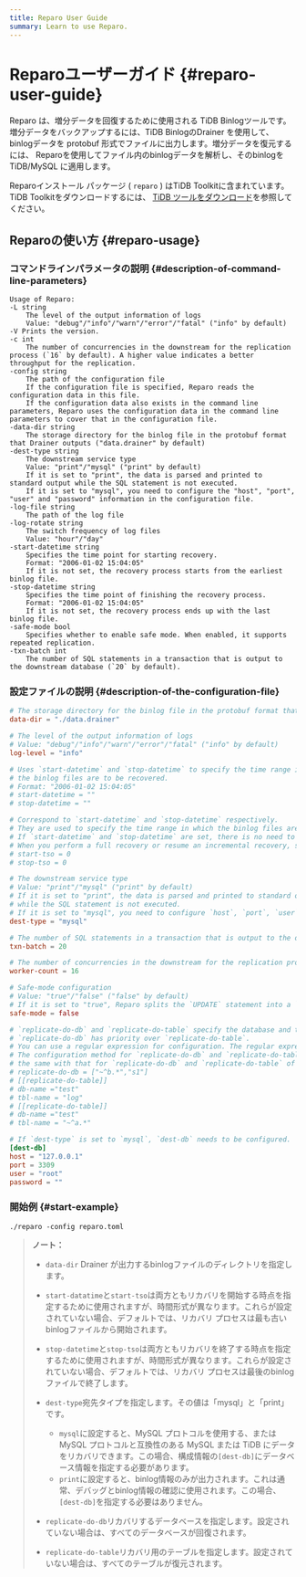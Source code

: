 ```yaml
---
title: Reparo User Guide
summary: Learn to use Reparo.
---
```


# Reparoユーザーガイド {#reparo-user-guide}

Reparo は、増分データを回復するために使用される TiDB Binlogツールです。増分データをバックアップするには、TiDB BinlogのDrainer を使用して、 binlogデータを protobuf 形式でファイルに出力します。増分データを復元するには、 Reparoを使用してファイル内のbinlogデータを解析し、そのbinlogをTiDB/MySQL に適用します。

Reparoインストール パッケージ ( `reparo` ) はTiDB Toolkitに含まれています。 TiDB Toolkitをダウンロードするには、 [TiDB ツールをダウンロード](/download-ecosystem-tools.md)を参照してください。

## Reparoの使い方 {#reparo-usage}

### コマンドラインパラメータの説明 {#description-of-command-line-parameters}

```
Usage of Reparo:
-L string
    The level of the output information of logs
    Value: "debug"/"info"/"warn"/"error"/"fatal" ("info" by default)
-V Prints the version.
-c int
    The number of concurrencies in the downstream for the replication process (`16` by default). A higher value indicates a better throughput for the replication.
-config string
    The path of the configuration file
    If the configuration file is specified, Reparo reads the configuration data in this file.
    If the configuration data also exists in the command line parameters, Reparo uses the configuration data in the command line parameters to cover that in the configuration file.
-data-dir string
    The storage directory for the binlog file in the protobuf format that Drainer outputs ("data.drainer" by default)
-dest-type string
    The downstream service type
    Value: "print"/"mysql" ("print" by default)
    If it is set to "print", the data is parsed and printed to standard output while the SQL statement is not executed.
    If it is set to "mysql", you need to configure the "host", "port", "user" and "password" information in the configuration file.
-log-file string
    The path of the log file
-log-rotate string
    The switch frequency of log files
    Value: "hour"/"day"
-start-datetime string
    Specifies the time point for starting recovery.
    Format: "2006-01-02 15:04:05"
    If it is not set, the recovery process starts from the earliest binlog file.
-stop-datetime string
    Specifies the time point of finishing the recovery process.
    Format: "2006-01-02 15:04:05"
    If it is not set, the recovery process ends up with the last binlog file.
-safe-mode bool
    Specifies whether to enable safe mode. When enabled, it supports repeated replication.
-txn-batch int
    The number of SQL statements in a transaction that is output to the downstream database (`20` by default).
```

### 設定ファイルの説明 {#description-of-the-configuration-file}

```toml
# The storage directory for the binlog file in the protobuf format that Drainer outputs
data-dir = "./data.drainer"

# The level of the output information of logs
# Value: "debug"/"info"/"warn"/"error"/"fatal" ("info" by default)
log-level = "info"

# Uses `start-datetime` and `stop-datetime` to specify the time range in which
# the binlog files are to be recovered.
# Format: "2006-01-02 15:04:05"
# start-datetime = ""
# stop-datetime = ""

# Correspond to `start-datetime` and `stop-datetime` respectively.
# They are used to specify the time range in which the binlog files are to be recovered.
# If `start-datetime` and `stop-datetime` are set, there is no need to set `start-tso` and `stop-tso`.
# When you perform a full recovery or resume an incremental recovery, set start-tso to tso + 1 or stop-tso + 1, respectively.
# start-tso = 0
# stop-tso = 0

# The downstream service type
# Value: "print"/"mysql" ("print" by default)
# If it is set to "print", the data is parsed and printed to standard output
# while the SQL statement is not executed.
# If it is set to "mysql", you need to configure `host`, `port`, `user` and `password` in [dest-db].
dest-type = "mysql"

# The number of SQL statements in a transaction that is output to the downstream database (`20` by default).
txn-batch = 20

# The number of concurrencies in the downstream for the replication process (`16` by default). A higher value indicates a better throughput for the replication.
worker-count = 16

# Safe-mode configuration
# Value: "true"/"false" ("false" by default)
# If it is set to "true", Reparo splits the `UPDATE` statement into a `DELETE` statement plus a `REPLACE` statement.
safe-mode = false

# `replicate-do-db` and `replicate-do-table` specify the database and table to be recovered.
# `replicate-do-db` has priority over `replicate-do-table`.
# You can use a regular expression for configuration. The regular expression should start with "~".
# The configuration method for `replicate-do-db` and `replicate-do-table` is
# the same with that for `replicate-do-db` and `replicate-do-table` of Drainer.
# replicate-do-db = ["~^b.*","s1"]
# [[replicate-do-table]]
# db-name ="test"
# tbl-name = "log"
# [[replicate-do-table]]
# db-name ="test"
# tbl-name = "~^a.*"

# If `dest-type` is set to `mysql`, `dest-db` needs to be configured.
[dest-db]
host = "127.0.0.1"
port = 3309
user = "root"
password = ""
```

### 開始例 {#start-example}

```
./reparo -config reparo.toml
```

> **ノート：**
>
> -   `data-dir` Drainer が出力するbinlogファイルのディレクトリを指定します。
> -   `start-datatime`と`start-tso`は両方ともリカバリを開始する時点を指定するために使用されますが、時間形式が異なります。これらが設定されていない場合、デフォルトでは、リカバリ プロセスは最も古いbinlogファイルから開始されます。
> -   `stop-datetime`と`stop-tso`は両方ともリカバリを終了する時点を指定するために使用されますが、時間形式が異なります。これらが設定されていない場合、デフォルトでは、リカバリ プロセスは最後のbinlogファイルで終了します。
> -   `dest-type`宛先タイプを指定します。その値は「mysql」と「print」です。
>
>     -   `mysql`に設定すると、MySQL プロトコルを使用する、または MySQL プロトコルと互換性のある MySQL または TiDB にデータをリカバリできます。この場合、構成情報の`[dest-db]`にデータベース情報を指定する必要があります。
>     -   `print`に設定すると、binlog情報のみが出力されます。これは通常、デバッグとbinlog情報の確認に使用されます。この場合、 `[dest-db]`を指定する必要はありません。
> -   `replicate-do-db`リカバリするデータベースを指定します。設定されていない場合は、すべてのデータベースが回復されます。
> -   `replicate-do-table`リカバリ用のテーブルを指定します。設定されていない場合は、すべてのテーブルが復元されます。
